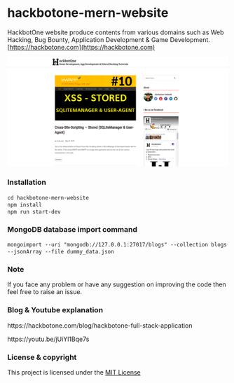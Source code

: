 # hackbotone-mern-website
HackbotOne website produce contents from various domains such as Web Hacking, Bug Bounty, Application Development &amp; Game Development. 
[https://hackbotone.com](https://hackbotone.com)

<img src="Screenshots/hackbotone.png"/>


### Installation
``````````````````````````
cd hackbotone-mern-website 
npm install
npm run start-dev
``````````````````````````

### MongoDB database import command
``````````````````````````````````````````````````````````````````````````````````````````````````````````
mongoimport --uri "mongodb://127.0.0.1:27017/blogs" --collection blogs --jsonArray --file dummy_data.json
``````````````````````````````````````````````````````````````````````````````````````````````````````````

### Note
If you face any problem or have any suggestion on improving the code then feel free to raise an issue.

### Blog & Youtube explanation
<p>
  https://hackbotone.com/blog/hackbotone-full-stack-application
</p>
<p>
https://youtu.be/jUiYl1Bqe7s
</p>

### License & copyright
This project is licensed under the [MIT License](LICENSE)
